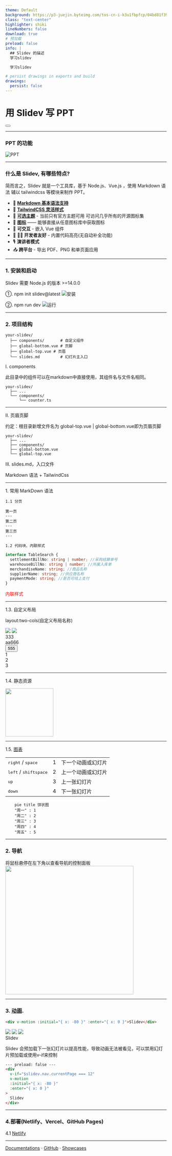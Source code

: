 ```yaml
---
theme: Default
background: https://p3-juejin.byteimg.com/tos-cn-i-k3u1fbpfcp/04bd81f391524537bff81948979ac5df~tplv-k3u1fbpfcp-zoom-in-crop-mark:1304:0:0:0.awebp?
class: "text-center"
highlighter: shiki
lineNumbers: false
download: true
# 预加载
preload: false
info: |
  ## Slidev 的描述
  学习slidev

  学习slidev

# persist drawings in exports and build
drawings:
  persist: false
---
```


# 用 Slidev 写 PPT

<div class="abs-br m-6 flex ">
  <button @click="$slidev.nav.openInEditor()" title="Open in Editor" class="text-xl icon-btn opacity-50 !border-none hover:bg-gray-400">
    <carbon:edit />
  </button>
 </div>

---

### PPT 的功能

 <div
    v-if="$slidev.nav.currentPage === 2"
    v-motion
    :initial="{ opacity: 0, y: -1000 }"
    :enter="{ opacity: 1, y: 0,transition:{y:{delay:300}}}"
  >

![PPT](https://p1-juejin.byteimg.com/tos-cn-i-k3u1fbpfcp/d5e32219a9a64bf5beab6db8486f4b69~tplv-k3u1fbpfcp-zoom-in-crop-mark:1304:0:0:0.awebp?)

</div>

---

### 什么是 Slidev, 有哪些特点?

<div v-if="$slidev.nav.currentPage === 3"
    v-motion
    :initial="{opacity:0}"
    :enter="{opacity:1,transition:{opacity:{delay:300}}}"
>

简而言之，Slidev 就是一个工具库，基于 Node.js、Vue.js ，使用 Markdown 语法 辅以 tailwindcss 等模块来制作 PPT。

</div>

<v-clicks>

- 📝 **[Markdown 基本语法支持](https://github.com/adam-p/markdown-here/wiki/Markdown-Cheatsheet#headers)**
- 🌈 **[TailwindCSS 灵活样式](https://www.tailwindcss.cn/docs/editor-support)**
- 🎨 **[可选主题](https://cn.sli.dev/themes/gallery.html)** - 当前只有官方主题可用 可访问几乎所有的开源图标集
- 🌟 **[图标](https://icon-sets.iconify.design/)** —— 能够直接从任意图标库中获取图标
- 🎥 **可交互** - 嵌入 Vue 组件
- 🤹 **🧑‍💻 开发者友好** - 内置代码高亮(无自动补全功能)
- 🎙 **演讲者模式**
- 📤 **跨平台** - 导出 PDF、PNG 和单页面应用

</v-clicks>

---

### 1. 安装和启动

Slidev 需要 Node.js 的版本 >=14.0.0

<div grid="~ cols-2 gap-2" m="-t-2">

<v-clicks>
<p>

①. npm init slidev@latest
![安装](https://p3-juejin.byteimg.com/tos-cn-i-k3u1fbpfcp/0a4b55dc73fa4566a8a11213415b3831~tplv-k3u1fbpfcp-zoom-in-crop-mark:1304:0:0:0.awebp?)

</p>

<p>

②. npm run dev
![运行](https://p6-juejin.byteimg.com/tos-cn-i-k3u1fbpfcp/6263fa0e435548088b4cf738faf04d1c~tplv-k3u1fbpfcp-zoom-in-crop-mark:1304:0:0:0.awebp?)

</p>

</v-clicks>
</div>

---

### 2. 项目结构

<v-clicks>

```
your-slidev/
  ├── components/       # 自定义组件
  ├── global-bottom.vue # 页脚
  ├── global-top.vue # 页眉
  └── slides.md         # 幻灯片主入口
```

Ⅰ. components

<p class="text-xs italic">此目录中的组件可以在markdown中直接使用，其组件名与文件名相同。</p>

```
your-slidev/
  ├── ...
  └── components/
      └── counter.ts
```

<!-- ./components/Counter.vue -->
<div>
 <Counter :count="10" m="t-4" />
</div>

</v-clicks>

---

<v-clicks>

Ⅱ. 页眉页脚

<p class="text-xs italic"> 约定：根目录新增文件名为 global-top.vue | global-bottom.vue即为页眉页脚</p>

```
your-slidev/
  ├── ...
  ├── components/
  ├── global-bottom.vue
  └── global-top.vue
```

Ⅲ. slides.md，入口文件

<p class="text-xs italic"> Markdown 语法 + TailwindCss </p>

</v-clicks>

---

<div class=" p-2  animate-bounce bg-opacity-10"> 1. 常用 MarkDown 语法</div>
<div v-click class="p-5">

    1.1 分页

```
第一页
---
第二页
---
第三页
---
```

</div>
<div v-click class="p-5">

    1.2 代码块、内联样式

```ts {monaco}
interface TableSearch {
  settlementBillNo: string | number; //采购结算单号
  warehouseBillNo: string | number; //所属入库单
  merchandiseName: string; //商品名称
  supplierName: string; //供应商名称
  paymentMode: string; //是否可线上支付
}
```

<p style="color:red">内联样式</p>

</div>

---

1.3. 自定义布局

layout:two-cols(自定义布局名称)

<!-- --- -->

<template v-slot:left>

# Left

This shows on the left

</template>
<template v-slot:right>

# Right

This shows on the right

</template>

<!-- 网格布局 -->
<div class="grid grid-cols-3 gap-10">

  <img class="animate-pulse" src="https://github.com/slidevjs/themes/blob/main/screenshots/theme-default/01.png?raw=true">

  <img class="animate-bounce" src="https://github.com/slidevjs/themes/blob/main/screenshots/theme-seriph/01.png?raw=true">

  <div>
  	333
  </div>

  <div class="animate-spin h-5 w-5 mr-3 rounded-xl bg-gray-600">
    aa666
  </div>

<button class=" rounded-xl transition duration-500 ease-in-out bg-blue-600 hover:bg-red-600 transform hover:-translate-y-1 hover:scale-110 ">
  555
</button>

<!-- 弹性布局 -->
  <div class="flex flex-col-reverse bg-green-600  rounded-xl  cursor-move">
    <div>1</div>
    <div>2</div>
    <div>3</div>
  </div>

</div>

---

1.4. 静态资源

<!-- 不支持引用本地图片资源 -->

<!-- <img src="./public/ball.jpg"> -->
<img style='height:150px' src="https://p6-juejin.byteimg.com/tos-cn-i-k3u1fbpfcp/7e09e6c10d72493db0396b48292dd0fc~tplv-k3u1fbpfcp-zoom-in-crop-mark:1304:0:0:0.awebp?">

---

1.5. [图表](https://mermaid-js.github.io/mermaid/#/)

|                                                    |     |                    |
| -------------------------------------------------- | --- | ------------------ |
| <kbd>right</kbd> / <kbd>space</kbd>                | 1   | 下一个动画或幻灯片 |
| <kbd>left</kbd> / <kbd>shift</kbd><kbd>space</kbd> | 2   | 上一个动画或幻灯片 |
| <kbd>up</kbd>                                      | 3   | 上一张幻灯片       |
| <kbd>down</kbd>                                    | 4   | 下一张幻灯片       |

<div class="-m-24">

```mermaid
    pie title 饼状图
    "周一" : 1
    "周二" : 2
    "周三" : 3
    "周四" : 4
    "周五" : 5

```

</div>

---

### 2. 导航

将鼠标悬停在左下角以查看导航的控制面板
<img style='height:400px' src="https://p1-juejin.byteimg.com/tos-cn-i-k3u1fbpfcp/484c114d0c804fc9b3144a85024ce787~tplv-k3u1fbpfcp-zoom-in-crop-mark:1304:0:0:0.awebp?">

---

### 3. [动画](https://motion.vueuse.org/).

```html
<div v-motion :initial="{ x: -80 }" :enter="{ x: 0 }">Slidev</div>
```

<div class="w-60 relative mt-6" v-if="$slidev.nav.currentPage === 12">
  <div class="relative w-40 h-40">
    <img
      v-motion
      :initial="{ x: 800, y: -100, scale: 1.5, rotate: -50 }"
      :enter="final"
      class="absolute top-0 left-0 right-0 bottom-0"
      src="https://sli.dev/logo-square.png"
    />
    <img
      v-motion
      :initial="{ y: 500, x: -100, scale: 2 }"
      :enter="final"
      class="absolute top-0 left-0 right-0 bottom-0"
      src="https://sli.dev/logo-circle.png"
    />
    <img
      v-motion
      :initial="{ x: 600, y: 400, scale: 2, rotate: 100 }"
      :enter="final"
      class="absolute top-0 left-0 right-0 bottom-0"
      src="https://sli.dev/logo-triangle.png"
    />
  </div>

  <div
    class="text-5xl absolute top-14 left-40 text-[#2B90B6] -z-1"
    v-motion
    :initial="{ x: -80, opacity: 0}"
    :enter="{ x: 0, opacity: 1, transition: {  duration: 1000 } }">
    Slidev
  </div>
</div>

<p class='text-sm'>Slidev 会预加载下一张幻灯片以提高性能，导致动画无法被看见，可以禁用幻灯片预加载或使用v-if来控制</p>

```html
--- preload: false ---
<div
  v-if="$slidev.nav.currentPage === 12"
  v-motion
  :initial="{ x: -80 }"
  :enter="{ x: 0 }"
>
  Slidev
</div>
```

<script setup lang="ts">
const final = {
  x: 0,
  y: 0,
  rotate: 0,
  scale: 1,
  transition: {
    type: 'spring',
    damping: 10,
    stiffness: 20,
    mass: 2
  }
}
</script>

---

### 4.部署(Netlify、Vercel、GitHub Pages)

4.1 [Netlify](https://www.netlify.com/)

---

[Documentations](https://sli.dev) · [GitHub](https://github.com/slidevjs/slidev) · [Showcases](https://sli.dev/showcases.html)

